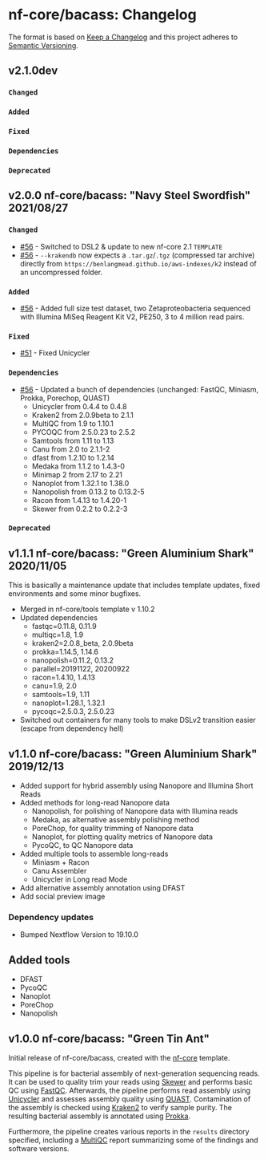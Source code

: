 # nf-core/bacass: Changelog

The format is based on [Keep a Changelog](https://keepachangelog.com/en/1.0.0/)
and this project adheres to [Semantic Versioning](https://semver.org/spec/v2.0.0.html).

## v2.1.0dev

### `Changed`

### `Added`

### `Fixed`

### `Dependencies`

### `Deprecated`

## v2.0.0 nf-core/bacass: "Navy Steel Swordfish" 2021/08/27

### `Changed`

* [#56](https://github.com/nf-core/bacass/pull/56) - Switched to DSL2 & update to new nf-core 2.1 `TEMPLATE`
* [#56](https://github.com/nf-core/bacass/pull/56) - `--krakendb` now expects a `.tar.gz`/`.tgz` (compressed tar archive) directly from `https://benlangmead.github.io/aws-indexes/k2` instead of an uncompressed folder.

### `Added`

* [#56](https://github.com/nf-core/bacass/pull/56) - Added full size test dataset, two Zetaproteobacteria sequenced with Illumina MiSeq Reagent Kit V2, PE250, 3 to 4 million read pairs.

### `Fixed`

* [#51](https://github.com/nf-core/bacass/issues/51) - Fixed Unicycler

### `Dependencies`

* [#56](https://github.com/nf-core/bacass/pull/56) - Updated a bunch of dependencies (unchanged: FastQC, Miniasm, Prokka, Porechop, QUAST)
    * Unicycler from 0.4.4 to 0.4.8
    * Kraken2 from 2.0.9beta to 2.1.1
    * MultiQC from 1.9 to 1.10.1
    * PYCOQC from 2.5.0.23 to 2.5.2
    * Samtools from 1.11 to 1.13
    * Canu from 2.0 to 2.1.1-2
    * dfast from 1.2.10 to 1.2.14
    * Medaka from 1.1.2 to 1.4.3-0
    * Minimap 2 from 2.17 to 2.21
    * Nanoplot from 1.32.1 to 1.38.0
    * Nanopolish from 0.13.2 to 0.13.2-5
    * Racon from 1.4.13 to 1.4.20-1
    * Skewer from 0.2.2 to 0.2.2-3

### `Deprecated`

## v1.1.1 nf-core/bacass: "Green Aluminium Shark" 2020/11/05

This is basically a maintenance update that includes template updates, fixed environments and some minor bugfixes.

* Merged in nf-core/tools template v 1.10.2
* Updated dependencies
    * fastqc=0.11.8, 0.11.9
    * multiqc=1.8, 1.9
    * kraken2=2.0.8_beta, 2.0.9beta
    * prokka=1.14.5, 1.14.6
    * nanopolish=0.11.2, 0.13.2
    * parallel=20191122, 20200922
    * racon=1.4.10, 1.4.13
    * canu=1.9, 2.0
    * samtools=1.9, 1.11
    * nanoplot=1.28.1, 1.32.1
    * pycoqc=2.5.0.3, 2.5.0.23
* Switched out containers for many tools to make DSLv2 transition easier (escape from dependency hell)

## v1.1.0 nf-core/bacass: "Green Aluminium Shark" 2019/12/13

* Added support for hybrid assembly using Nanopore and Illumina Short Reads
* Added methods for long-read Nanopore data
    * Nanopolish, for polishing of Nanopore data with Illumina reads
    * Medaka, as alternative assembly polishing method
    * PoreChop, for quality trimming of Nanopore data
    * Nanoplot, for plotting quality metrics of Nanopore data
    * PycoQC, to QC Nanopore data
* Added multiple tools to assemble long-reads
    * Miniasm + Racon
    * Canu Assembler
    * Unicycler in Long read Mode
* Add alternative assembly annotation using DFAST
* Add social preview image

### Dependency updates

* Bumped Nextflow Version to 19.10.0

## Added tools

* DFAST
* PycoQC
* Nanoplot
* PoreChop
* Nanopolish

## v1.0.0 nf-core/bacass: "Green Tin Ant"

Initial release of nf-core/bacass, created with the [nf-core](http://nf-co.re/) template.

This pipeline is for bacterial assembly of next-generation sequencing reads. It can be used to quality trim your reads using [Skewer](https://github.com/relipmoc/skewer) and performs basic QC using [FastQC](https://www.bioinformatics.babraham.ac.uk/projects/fastqc/). Afterwards, the pipeline performs read assembly using [Unicycler](https://github.com/rrwick/Unicycler) and assesses assembly quality using [QUAST](http://bioinf.spbau.ru/quast). Contamination of the assembly is checked using [Kraken2](https://ccb.jhu.edu/software/kraken2/) to verify sample purity. The resulting bacterial assembly is annotated using [Prokka](https://github.com/tseemann/prokka).

Furthermore, the pipeline creates various reports in the `results` directory specified, including a [MultiQC](https://multiqc.info) report summarizing some of the findings and software versions.
